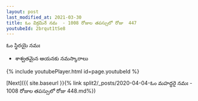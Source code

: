 ```yaml
---
layout: post
last_modified_at: 2021-03-30
title: ఓం విక్రమినే నమ  - 1008 రోజుల తపస్సులో రోజు  447
youtubeId: 2brqut1tSe8
---
```

 
 
 ఓం స్థిరయై నమః  
 
 - శాశ్వతమైన ఆయనకు నమస్కారాలు 
 
  
 
  
 
 
 
 
 
 


{% include youtubePlayer.html id=page.youtubeId %}
 
[Next]({{ site.baseurl }}{% link  split2/_posts/2020-04-04-ఓం మహద్ధరై నమః  - 1008 రోజుల తపస్సులో రోజు  448.md%})
 
